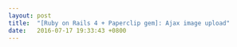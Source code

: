 ```yaml
---
layout: post
title:  "[Ruby on Rails 4 + Paperclip gem]: Ajax image upload"
date:   2016-07-17 19:33:43 +0800
---
```





